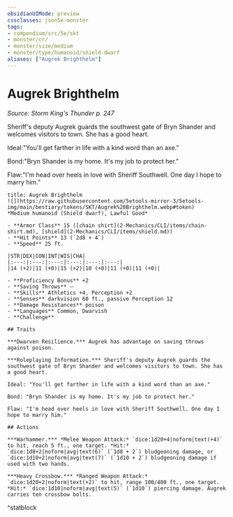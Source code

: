 ```yaml
---
obsidianUIMode: preview
cssclasses: json5e-monster
tags:
- compendium/src/5e/skt
- monster/cr/
- monster/size/medium
- monster/type/humanoid/shield-dwarf
aliases: ["Augrek Brighthelm"]
---
```

# Augrek Brighthelm
*Source: Storm King's Thunder p. 247*  

Sheriff's deputy Augrek guards the southwest gate of Bryn Shander and welcomes visitors to town. She has a good heart.

Ideal:"You'll get farther in life with a kind word than an axe."

Bond:"Bryn Shander is my home. It's my job to protect her."

Flaw:"I'm head over heels in love with Sheriff Southwell. One day I hope to marry him."

```ad-statblock
title: Augrek Brighthelm
![](https://raw.githubusercontent.com/5etools-mirror-3/5etools-img/main/bestiary/tokens/SKT/Augrek%20Brighthelm.webp#token)
*Medium humanoid (Shield dwarf), Lawful Good*

- **Armor Class** 15 ([chain shirt](2-Mechanics/CLI/items/chain-shirt.md), [shield](2-Mechanics/CLI/items/shield.md))
- **Hit Points** 13 (`2d8 + 4`)
- **Speed** 25 ft.

|STR|DEX|CON|INT|WIS|CHA|
|:---:|:---:|:---:|:---:|:---:|:---:|
|14 (+2)|11 (+0)|15 (+2)|10 (+0)|11 (+0)|11 (+0)|

- **Proficiency Bonus** +2
- **Saving Throws** ⏤
- **Skills** Athletics +4, Perception +2
- **Senses** darkvision 60 ft., passive Perception 12
- **Damage Resistances** poison
- **Languages** Common, Dwarvish
- **Challenge** 

## Traits

***Dwarven Resilience.*** Augrek has advantage on saving throws against poison.

***Roleplaying Information.*** Sheriff's deputy Augrek guards the southwest gate of Bryn Shander and welcomes visitors to town. She has a good heart.

Ideal: "You'll get farther in life with a kind word than an axe."

Bond: "Bryn Shander is my home. It's my job to protect her."

Flaw: "I'm head over heels in love with Sheriff Southwell. One day I hope to marry him."

## Actions

***Warhammer.*** *Melee Weapon Attack:* `dice:1d20+4|noform|text(+4)` to hit, reach 5 ft., one target. *Hit:* `dice:1d8+2|noform|avg|text(6)` (`1d8 + 2`) bludgeoning damage, or `dice:1d10+2|noform|avg|text(7)` (`1d10 + 2`) bludgeoning damage if used with two hands.

***Heavy Crossbow.*** *Ranged Weapon Attack:* `dice:1d20+2|noform|text(+2)` to hit, range 100/400 ft., one target. *Hit:* `dice:1d10|noform|avg|text(5)` (`1d10`) piercing damage. Augrek carries ten crossbow bolts.
```
^statblock